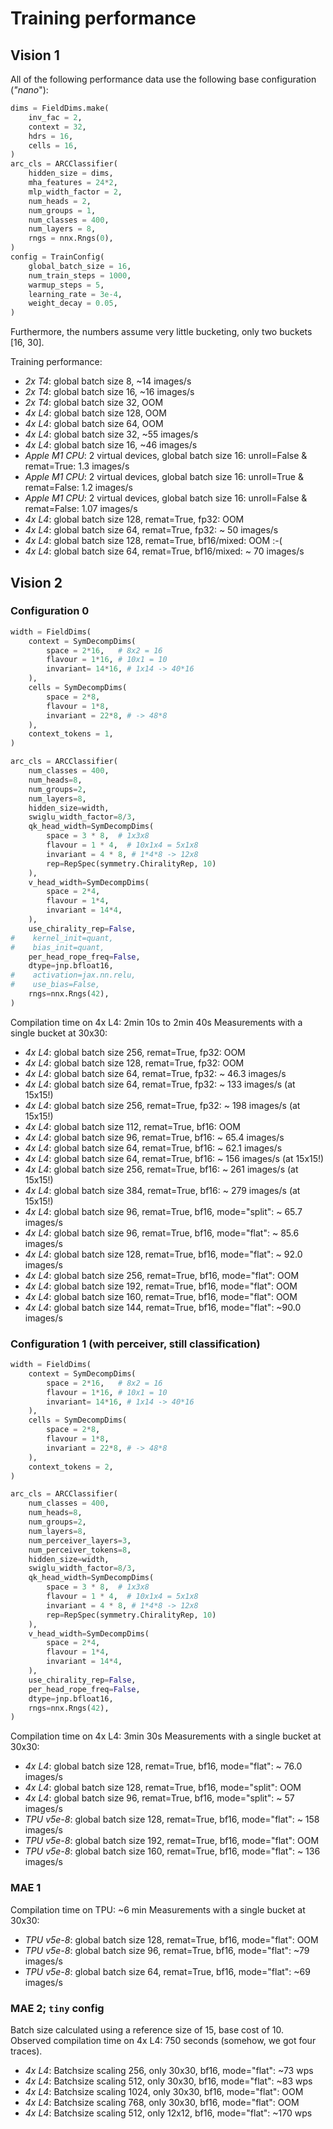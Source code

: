 
# Training performance

## Vision 1

All of the following performance data use the following base configuration (*"nano*"):
```python
dims = FieldDims.make(
    inv_fac = 2,
    context = 32,
    hdrs = 16,
    cells = 16,
)
arc_cls = ARCClassifier(
    hidden_size = dims,
    mha_features = 24*2,
    mlp_width_factor = 2,
    num_heads = 2,
    num_groups = 1,
    num_classes = 400,
    num_layers = 8,
    rngs = nnx.Rngs(0),
)
config = TrainConfig(
    global_batch_size = 16,
    num_train_steps = 1000,
    warmup_steps = 5,
    learning_rate = 3e-4,
    weight_decay = 0.05,
)
```

Furthermore, the numbers assume very little bucketing, only two buckets [16, 30].

Training performance:
- *2x T4*: global batch size 8, ~14 images/s
- *2x T4*: global batch size 16, ~16 images/s
- *2x T4*: global batch size 32, OOM
- *4x L4*: global batch size 128, OOM
- *4x L4*: global batch size 64, OOM
- *4x L4*: global batch size 32, ~55 images/s
- *4x L4*: global batch size 16, ~46 images/s
- *Apple M1 CPU*: 2 virtual devices, global batch size 16: unroll=False & remat=True: 1.3 images/s
- *Apple M1 CPU*: 2 virtual devices, global batch size 16: unroll=True & remat=False: 1.2 images/s
- *Apple M1 CPU*: 2 virtual devices, global batch size 16: unroll=False & remat=False: 1.07 images/s
- *4x L4*: global batch size 128, remat=True, fp32: OOM
- *4x L4*: global batch size 64, remat=True, fp32: ~ 50 images/s
- *4x L4*: global batch size 128, remat=True, bf16/mixed: OOM :-(
- *4x L4*: global batch size 64, remat=True, bf16/mixed: ~ 70 images/s

## Vision 2

### Configuration 0

```python
width = FieldDims(
    context = SymDecompDims(
        space = 2*16,   # 8x2 = 16
        flavour = 1*16, # 10x1 = 10
        invariant= 14*16, # 1x14 -> 40*16
    ),
    cells = SymDecompDims(
        space = 2*8,
        flavour = 1*8,
        invariant = 22*8, # -> 48*8
    ),
    context_tokens = 1,
)

arc_cls = ARCClassifier(
    num_classes = 400,
    num_heads=8,
    num_groups=2,
    num_layers=8,
    hidden_size=width,
    swiglu_width_factor=8/3,
    qk_head_width=SymDecompDims(
        space = 3 * 8,  # 1x3x8
        flavour = 1 * 4,  # 10x1x4 = 5x1x8
        invariant = 4 * 8, # 1*4*8 -> 12x8
        rep=RepSpec(symmetry.ChiralityRep, 10)
    ),
    v_head_width=SymDecompDims(
        space = 2*4,
        flavour = 1*4,
        invariant = 14*4,
    ),
    use_chirality_rep=False,
#    kernel_init=quant,
#    bias_init=quant,
    per_head_rope_freq=False,
    dtype=jnp.bfloat16,
#    activation=jax.nn.relu,
#    use_bias=False,
    rngs=nnx.Rngs(42),
)
```
Compilation time on 4x L4: 2min 10s to 2min 40s
Measurements with a single bucket at 30x30:

- *4x L4*: global batch size 256, remat=True, fp32: OOM
- *4x L4*: global batch size 128, remat=True, fp32: OOM
- *4x L4*: global batch size 64, remat=True, fp32: ~ 46.3 images/s
- *4x L4*: global batch size 64, remat=True, fp32: ~ 133 images/s (at 15x15!)
- *4x L4*: global batch size 256, remat=True, fp32: ~ 198 images/s (at 15x15!)
- *4x L4*: global batch size 112, remat=True, bf16: OOM
- *4x L4*: global batch size 96, remat=True, bf16: ~ 65.4 images/s
- *4x L4*: global batch size 64, remat=True, bf16: ~ 62.1 images/s
- *4x L4*: global batch size 64, remat=True, bf16: ~ 156 images/s (at 15x15!)
- *4x L4*: global batch size 256, remat=True, bf16: ~ 261 images/s (at 15x15!)
- *4x L4*: global batch size 384, remat=True, bf16: ~ 279 images/s (at 15x15!)
- *4x L4*: global batch size 96, remat=True, bf16, mode="split": ~ 65.7 images/s
- *4x L4*: global batch size 96, remat=True, bf16, mode="flat": ~ 85.6 images/s
- *4x L4*: global batch size 128, remat=True, bf16, mode="flat": ~ 92.0 images/s
- *4x L4*: global batch size 256, remat=True, bf16, mode="flat": OOM
- *4x L4*: global batch size 192, remat=True, bf16, mode="flat": OOM
- *4x L4*: global batch size 160, remat=True, bf16, mode="flat": OOM
- *4x L4*: global batch size 144, remat=True, bf16, mode="flat": ~90.0 images/s

### Configuration 1 (with perceiver, still classification)

```python
width = FieldDims(
    context = SymDecompDims(
        space = 2*16,   # 8x2 = 16
        flavour = 1*16, # 10x1 = 10
        invariant= 14*16, # 1x14 -> 40*16
    ),
    cells = SymDecompDims(
        space = 2*8,
        flavour = 1*8,
        invariant = 22*8, # -> 48*8
    ),
    context_tokens = 2,
)

arc_cls = ARCClassifier(
    num_classes = 400,
    num_heads=8,
    num_groups=2,
    num_layers=8,
    num_perceiver_layers=3,
    num_perceiver_tokens=8,
    hidden_size=width,
    swiglu_width_factor=8/3,
    qk_head_width=SymDecompDims(
        space = 3 * 8,  # 1x3x8
        flavour = 1 * 4,  # 10x1x4 = 5x1x8
        invariant = 4 * 8, # 1*4*8 -> 12x8
        rep=RepSpec(symmetry.ChiralityRep, 10)
    ),
    v_head_width=SymDecompDims(
        space = 2*4,
        flavour = 1*4,
        invariant = 14*4,
    ),
    use_chirality_rep=False,
    per_head_rope_freq=False,
    dtype=jnp.bfloat16,
    rngs=nnx.Rngs(42),
)
```

Compilation time on 4x L4: 3min 30s
Measurements with a single bucket at 30x30:

- *4x L4*: global batch size 128, remat=True, bf16, mode="flat": ~ 76.0 images/s
- *4x L4*: global batch size 128, remat=True, bf16, mode="split": OOM
- *4x L4*: global batch size 96, remat=True, bf16, mode="split": ~ 57 images/s
- *TPU v5e-8*: global batch size 128, remat=True, bf16, mode="flat": ~ 158 images/s
- *TPU v5e-8*: global batch size 192, remat=True, bf16, mode="flat": OOM
- *TPU v5e-8*: global batch size 160, remat=True, bf16, mode="flat": ~ 136 images/s


### MAE 1

Compilation time on TPU: ~6 min
Measurements with a single bucket at 30x30:

- *TPU v5e-8*: global batch size 128, remat=True, bf16, mode="flat": OOM
- *TPU v5e-8*: global batch size 96, remat=True, bf16, mode="flat": ~79 images/s
- *TPU v5e-8*: global batch size 64, remat=True, bf16, mode="flat": ~69 images/s


### MAE 2; `tiny` config

Batch size calculated using a reference size of 15, base cost of 10.
Observed compilation time on 4x L4: 750 seconds (somehow, we got four traces).

- *4x L4*: Batchsize scaling  256, only 30x30, bf16, mode="flat":  ~73 wps
- *4x L4*: Batchsize scaling  512, only 30x30, bf16, mode="flat":  ~83 wps
- *4x L4*: Batchsize scaling 1024, only 30x30, bf16, mode="flat": OOM
- *4x L4*: Batchsize scaling  768, only 30x30, bf16, mode="flat": OOM
- *4x L4*: Batchsize scaling  512, only 12x12, bf16, mode="flat": ~170 wps
